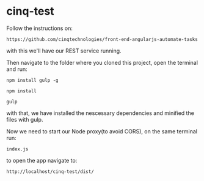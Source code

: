 # cinq-test

Follow the instructions on:

  `https://github.com/cinqtechnologies/front-end-angularjs-automate-tasks`
  
with this we'll have our REST service running.

Then navigate to the folder where you cloned this project, open the terminal and run:

  `npm install gulp -g`
  
  `npm install` 
  
  `gulp`
  
with that, we have installed the nescessary dependencies and minified the files with gulp.

Now we need to start our Node proxy(to avoid CORS), on the same terminal run:

  `index.js`
  
to open the app navigate to:
  
  `http://localhost/cinq-test/dist/`

